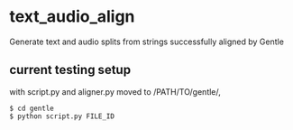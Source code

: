 # text_audio_align
Generate text and audio splits from strings successfully aligned by Gentle 

## current testing setup

with script.py and aligner.py moved to /PATH/TO/gentle/,
```
$ cd gentle
$ python script.py FILE_ID
```
